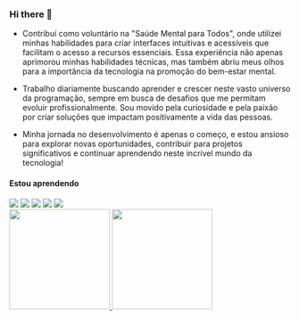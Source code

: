 ### Hi there 👋

<!--
**thiagoed-souza/thiagoed-souza** is a ✨ _special_ ✨ repository because its `README.md` (this file) appears on your GitHub profile.

Here are some ideas to get you started: -->

- Contribuí como voluntário na "Saúde Mental para Todos", onde utilizei minhas habilidades para criar interfaces intuitivas e acessíveis que facilitam o acesso a recursos essenciais. Essa experiência não apenas aprimorou minhas habilidades técnicas, mas também abriu meus olhos para a importância da tecnologia na promoção do bem-estar mental.
  
- Trabalho diariamente buscando aprender e crescer neste vasto universo da programação, sempre em busca de desafios que me permitam evoluir profissionalmente. Sou movido pela curiosidade e pela paixão por criar soluções que impactam positivamente a vida das pessoas.
  
- Minha jornada no desenvolvimento é apenas o começo, e estou ansioso para explorar novas oportunidades, contribuir para projetos significativos e continuar aprendendo neste incrível mundo da tecnologia!

#### Estou aprendendo

<img src="https://cdn.jsdelivr.net/gh/devicons/devicon/icons/html5/html5-original.svg" />

<img src="https://cdn.jsdelivr.net/gh/devicons/devicon/icons/css3/css3-original.svg" />

<img src="https://cdn.jsdelivr.net/gh/devicons/devicon/icons/javascript/javascript-original.svg" />

<img src="https://cdn.jsdelivr.net/gh/devicons/devicon/icons/nodejs/nodejs-original.svg" />

<img src="https://cdn.jsdelivr.net/gh/devicons/devicon/icons/react/react-original.svg" />            

<div>
<a href="https://github.com/seu-usuário-aqui">
<img loading="lazy" height="180em" src="https://github-readme-stats.vercel.app/api/top-langs/?username=seu-usuário-aqui&layout=compact&langs_count=7&theme=dracula"/>
<img loading="lazy" height="180em" src="https://github-readme-stats.vercel.app/api?username=seu-usuário-aqui&show_icons=true&theme=dracula&include_all_commits=true&count_private=true"/>
</div>


